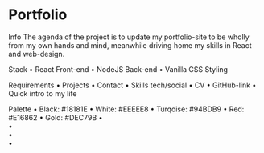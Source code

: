 # Portfolio

Info
The agenda of the project is to update my portfolio-site to be wholly from my own hands and mind, meanwhile driving home my skills in React and web-design. 

Stack
•	React Front-end
•	NodeJS Back-end
•	Vanilla CSS Styling

Requirements
•	Projects
•	Contact
•	Skills tech/social
•	CV
•	GitHub-link
•	Quick intro to my life

Palette
•	 Black: #18181E
•	 White: #EEEEE8
•	 Turqoise: #94BDB9
•	 Red: #E16862
•	 Gold: #DEC79B
•	
•	
•	
•	

